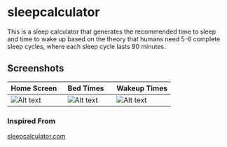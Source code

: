 
# sleepcalculator

This is a sleep calculator that generates the recommended time to sleep and time to wake up based on the theory that humans need 5-6 complete sleep cycles, 
where each sleep cycle lasts 90 minutes.


## Screenshots

| Home Screen&nbsp;&nbsp; | Bed Times&nbsp;&nbsp;&nbsp; | Wakeup Times |
| ----------- | --------- | ------------ |
| ![Alt text](https://drive.google.com/uc?export=view&id=1APYsK7fFTXwAuNr31tE2AXKtSFP8x-06)|![Alt text](https://drive.google.com/uc?export=view&id=13fMi3CFIgXp5JtS3nUwh9iNKTZnUyCht)|![Alt text](https://drive.google.com/uc?export=view&id=1qrEd91JsCMNBKJmg_aZelKDE5R9IMjqb) |


### Inspired From
[sleepcalculator.com](https://sleepcalculator.com/)
